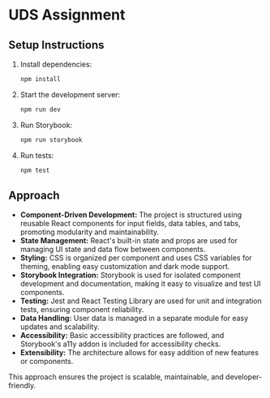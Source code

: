 # UDS Assignment

## Setup Instructions

1. Install dependencies:
   ```bash
   npm install
   ```
2. Start the development server:
   ```bash
   npm run dev
   ```
3. Run Storybook:
   ```bash
   npm run storybook
   ```
4. Run tests:
   ```bash
   npm test
   ```

## Approach

- **Component-Driven Development:** The project is structured using reusable React components for input fields, data tables, and tabs, promoting modularity and maintainability.
- **State Management:** React's built-in state and props are used for managing UI state and data flow between components.
- **Styling:** CSS is organized per component and uses CSS variables for theming, enabling easy customization and dark mode support.
- **Storybook Integration:** Storybook is used for isolated component development and documentation, making it easy to visualize and test UI components.
- **Testing:** Jest and React Testing Library are used for unit and integration tests, ensuring component reliability.
- **Data Handling:** User data is managed in a separate module for easy updates and scalability.
- **Accessibility:** Basic accessibility practices are followed, and Storybook's a11y addon is included for accessibility checks.
- **Extensibility:** The architecture allows for easy addition of new features or components.

This approach ensures the project is scalable, maintainable, and developer-friendly.
